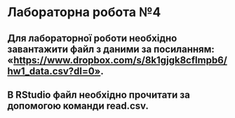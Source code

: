 # Лабораторна робота №4
## Для лабораторної роботи необхідно завантажити файл з даними за посиланням: «https://www.dropbox.com/s/8k1gjgk8cflmpb6/hw1_data.csv?dl=0».  
## В RStudio файл необхідно прочитати за допомогою команди read.csv.
